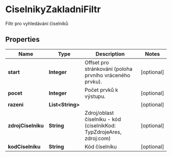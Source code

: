 

# CiselnikyZakladniFiltr

Filtr pro vyhledávání číselníků

## Properties

| Name | Type | Description | Notes |
|------------ | ------------- | ------------- | -------------|
|**start** | **Integer** | Offset pro stránkování (poloha prvního vráceného prvku). |  [optional] |
|**pocet** | **Integer** | Počet prvků k výstupu. |  [optional] |
|**razeni** | **List&lt;String&gt;** |  |  [optional] |
|**zdrojCiselniku** | **String** | Zdroj/oblast číselníku - kód (ciselnikKod: TypZdrojeAres, zdroj:com)  |  [optional] |
|**kodCiselniku** | **String** | Kód číselníku |  [optional] |



